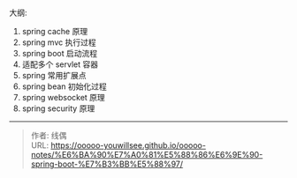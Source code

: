 # 

大纲:

1. spring cache 原理
2. spring mvc 执行过程
3. spring boot 启动流程
4. 适配多个 servlet 容器
5. spring 常用扩展点
6. spring bean 初始化过程
7. spring websocket 原理
8. spring security 原理

---

> 作者: 线偶  
> URL: https://ooooo-youwillsee.github.io/ooooo-notes/%E6%BA%90%E7%A0%81%E5%88%86%E6%9E%90-spring-boot-%E7%B3%BB%E5%88%97/  


